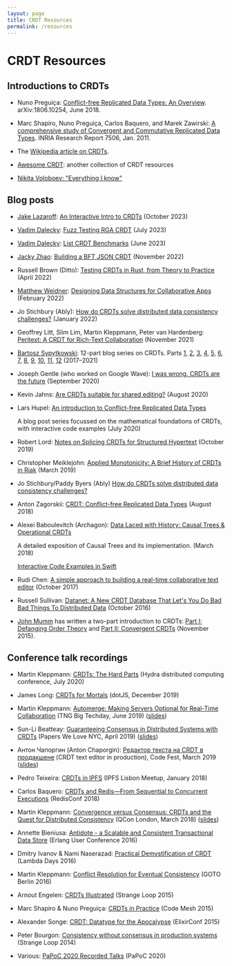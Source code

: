 ```yaml
---
layout: page
title: CRDT Resources
permalink: /resources
---
```


# CRDT Resources

## Introductions to CRDTs

* Nuno Pregui&ccedil;a:
  [Conflict-free Replicated Data Types: An Overview](https://arxiv.org/abs/1806.10254).
  arXiv:1806.10254, June 2018.

* Marc Shapiro, Nuno Pregui&ccedil;a, Carlos Baquero, and Marek Zawirski:
  [A comprehensive study of Convergent and Commutative Replicated Data Types](http://hal.inria.fr/inria-00555588/).
  INRIA Research Report 7506, Jan. 2011.

* The [Wikipedia article on CRDTs](https://en.wikipedia.org/wiki/Conflict-free_replicated_data_type).

* [Awesome CRDT](https://github.com/alangibson/awesome-crdt): another collection of CRDT resources

* [Nikita Voloboev: "Everything I know"](https://wiki.nikiv.dev/distributed-systems/crdt)

## Blog posts

* [Jake Lazaroff](https://jakelazaroff.com):
  [An Interactive Intro to CRDTs](https://jakelazaroff.com/words/an-interactive-intro-to-crdts/)
  (October 2023)
  
* [Vadim Dalecky](https://github.com/streamich):
  [Fuzz Testing RGA CRDT](https://jsonjoy.com/blog/fuzz-testing-rga-crdt)
  (July 2023)

* [Vadim Dalecky](https://github.com/streamich):
  [List CRDT Benchmarks](https://jsonjoy.com/blog/list-crdt-benchmarks)
  (June 2023)

* [Jacky Zhao](https://jzhao.xyz):
  [Building a BFT JSON CRDT](https://jzhao.xyz/posts/bft-json-crdt)
  (November 2022)

* Russell Brown (Ditto):
  [Testing CRDTs in Rust, from Theory to Practice](https://www.ditto.live/blog/testing-crdts-in-rust-from-theory-to-practice)
  (April 2022)

* [Matthew Weidner](https://mattweidner.com/):
  [Designing Data Structures for Collaborative Apps](https://mattweidner.com/2022/02/10/collaborative-data-design.html)
  (February 2022)

* Jo Stichbury (Ably):
  [How do CRDTs solve distributed data consistency challenges?](https://ably.com/blog/crdts-distributed-data-consistency-challenges)
  (January 2022)

* Geoffrey Litt, Slim Lim, Martin Kleppmann, Peter van Hardenberg:
  [Peritext: A CRDT for Rich-Text Collaboration](https://www.inkandswitch.com/peritext/)
  (November 2021)

* [Bartosz Sypytkowski](https://bartoszsypytkowski.com/): 12-part blog series on CRDTs. Parts
  [1](https://bartoszsypytkowski.com/the-state-of-a-state-based-crdts/),
  [2](https://bartoszsypytkowski.com/optimizing-state-based-crdts-1/),
  [3](https://bartoszsypytkowski.com/optimizing-state-based-crdts-part-2/),
  [4](https://bartoszsypytkowski.com/state-based-crdts-bounded-counter/),
  [5](https://bartoszsypytkowski.com/crdt-map/),
  [6](https://bartoszsypytkowski.com/operation-based-crdts-protocol/),
  [7](https://bartoszsypytkowski.com/operation-based-crdts-registers-and-sets/),
  [8](https://bartoszsypytkowski.com/operation-based-crdts-arrays-1/),
  [9](https://bartoszsypytkowski.com/operation-based-crdts-arrays-2/),
  [10](https://bartoszsypytkowski.com/operation-based-crdts-json-document/),
  [11](https://bartoszsypytkowski.com/pure-operation-based-crdts/),
  [12](https://bartoszsypytkowski.com/crdt-optimizations/)
  (2017–2021)

* Joseph Gentle (who worked on Google Wave):
  [I was wrong. CRDTs are the future](https://josephg.com/blog/crdts-are-the-future/)
  (September 2020)

* Kevin Jahns:
  [Are CRDTs suitable for shared editing?](https://blog.kevinjahns.de/are-crdts-suitable-for-shared-editing/)
  (August 2020)

* Lars Hupel:
  [An introduction to Conflict-free Replicated Data Types](https://lars.hupel.info/topics/crdt/01-intro)

  A blog post series focussed on the mathematical foundations of CRDTs, with interactive code examples (July 2020)

* Robert Lord:
  [Notes on Splicing CRDTs for Structured Hypertext](https://lord.io/blog/2019/splicing-crdts/)
  (October 2019)

* Christopher Meiklejohn:
  [Applied Monotonicity: A Brief History of CRDTs in Riak](http://christophermeiklejohn.com/erlang/lasp/2019/03/08/monotonicity.html)
  (March 2019)

* Jo Stichbury/Paddy Byers (Ably) [How do CRDTs solve distributed data consistency challenges?](https://ably.com/blog/crdts-distributed-data-consistency-challenges)

* Anton Zagorskii:
  [CRDT: Conflict-free Replicated Data Types](https://medium.com/@amberovsky/crdt-conflict-free-replicated-data-types-b4bfc8459d26)
  (August 2018)

* Alexei Baboulevitch (Archagon):
  [Data Laced with History: Causal Trees & Operational CRDTs](http://archagon.net/blog/2018/03/24/data-laced-with-history/)
  
  A detailed exposition of Causal Trees and its implementation. (March 2018)

  [Interactive Code Examples in Swift](https://github.com/archagon/crdt-playground)
  
* Rudi Chen:
  [A simple approach to building a real-time collaborative text editor](http://digitalfreepen.com/2017/10/06/simple-real-time-collaborative-text-editor.html)
  (October 2017)

* Russell Sullivan:
  [Datanet: A New CRDT Database That Let's You Do Bad Bad Things To Distributed Data](http://highscalability.com/blog/2016/10/17/datanet-a-new-crdt-database-that-lets-you-do-bad-bad-things.html)
  (October 2016)

* [John Mumm](http://jtfmumm.com/) has written a two-part introduction to CRDTs:
  [Part I: Defanging Order Theory](http://jtfmumm.com/blog/2015/11/17/crdt-primer-1-defanging-order-theory/) and
  [Part II: Convergent CRDTs](http://jtfmumm.com/blog/2015/11/24/crdt-primer-2-convergent-crdts/)
  (November 2015).

## Conference talk recordings

* Martin Kleppmann:
  [CRDTs: The Hard Parts](https://www.youtube.com/watch?v=x7drE24geUw)
  (Hydra distributed computing conference, July 2020)

* James Long:
  [CRDTs for Mortals](https://www.dotconferences.com/2019/12/james-long-crdts-for-mortals)
  (dotJS, December 2019)

* Martin Kleppmann:
  [Automerge: Making Servers Optional for Real-Time Collaboration](https://www.youtube.com/watch?v=GXJ0D2tfZCM)
  (TNG Big Techday, June 2019)
  ([slides](https://speakerdeck.com/ept/automerge-making-servers-optional-for-real-time-collaboration))
  
* Sun-Li Beatteay:
  [Guaranteeing Consensus in Distributed Systems with CRDTs](https://www.youtube.com/watch?v=1Bs3Fj9rvks)
  (Papers We Love NYC, April 2019)
  ([slides](https://www.slideshare.net/SunLiBeatteay/guaranteeing-consensus-in-distriubuted-systems-with-crdts))

* Антон Чапоргин (Anton Chaporgin):
  [Редактор текста на CRDT в продакшене](https://2019.codefest.ru/lecture/1501)
  (CRDT text editor in production), Code Fest, March 2019
  ([slides](https://speakerdeck.com/codefest/codefest-2019-anton-chaporghin-iandieks-riedaktor-tieksta-na-crdt-v-prodakshienie))

* Pedro Teixeira:
  [CRDTs in IPFS](https://www.youtube.com/watch?v=2VOF-Z-nLnQ)
  (IPFS Lisbon Meetup, January 2018)

* Carlos Baquero:
  [CRDTs and Redis&mdash;From Sequential to Concurrent Executions](https://www.youtube.com/watch?v=ZoMIzBM0nf4)
  (RedisConf 2018)

* Martin Kleppmann:
  [Convergence versus Consensus: CRDTs and the Quest for Distributed Consistency](https://www.infoq.com/presentations/crdt-distributed-consistency/)
  (QCon London, March 2018)
  ([slides](https://speakerdeck.com/ept/convergence-versus-consensus-crdts-and-the-quest-for-distributed-consistency))

* Annette Bieniusa:
  [Antidote - a Scalable and Consistent Transactional Data Store](http://www.erlang-factory.com/euc2016/annette-bieniusa)
  (Erlang User Conference 2016)

* Dmitry Ivanov & Nami Naserazad:
  [Practical Demystification of CRDT](https://www.youtube.com/watch?v=PQzNW8uQ_Y4)
  (Lambda Days 2016)

* Martin Kleppmann:
  [Conflict Resolution for Eventual Consistency](https://www.youtube.com/watch?v=yCcWpzY8dIA)
  (GOTO Berlin 2016)

* Arnout Engelen:
  [CRDTs Illustrated](https://www.youtube.com/watch?v=9xFfOhasiOE)
  (Strange Loop 2015)

* Marc Shapiro & Nuno Pregui&ccedil;a:
  [CRDTs in Practice](https://www.youtube.com/watch?v=xxjHC3yLDqw)
  (Code Mesh 2015)

* Alexander Songe:
  [CRDT: Datatype for the Apocalypse](https://www.youtube.com/watch?v=txD1tfyIIvY)
  (ElixirConf 2015)

* Peter Bourgon:
  [Consistency without consensus in production systems](https://www.youtube.com/watch?v=em9zLzM8O7c)
  (Strange Loop 2014)

* Various:
  [PaPoC 2020 Recorded Talks](https://www.youtube.com/playlist?list=PLHHiNr_VnyWKj64PWjd9iM2OY19s9QGCY)
  (PaPoC 2020)
